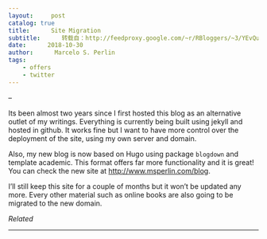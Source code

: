 ```yaml
---
layout:     post
catalog: true
title:      Site Migration
subtitle:      转载自：http://feedproxy.google.com/~r/RBloggers/~3/YEvQu007EEs/
date:      2018-10-30
author:      Marcelo S. Perlin
tags:
    - offers
    - twitter
---
```






 – 

Its been almost two years since I first hosted this blog as an alternative outlet of my writings. Everything is currently being built using jekyll and hosted in github. It works fine but I want to have more control over the deployment of the site, using my own server and domain.

Also, my new blog is now based on Hugo using package `blogdown` and template academic. This format offers far more functionality and it is great! You can check the new site at http://www.msperlin.com/blog.

I’ll still keep this site for a couple of months but it won’t be updated any more. Every other material such as online books are also going to be migrated to the new domain.


*Related*








---
